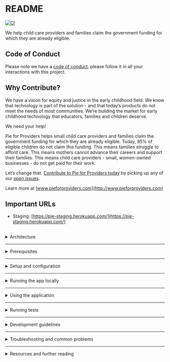 # README

[![CI](https://github.com/pieforproviders/pieforproviders/workflows/CI/badge.svg?branch=develop)](https://github.com/pieforproviders/pieforproviders/actions?query=branch%3Adevelop)

We help child care providers and families claim the government funding for which they are already eligible.

## Code of Conduct

Please note we have a [code of conduct](CODE_OF_CONDUCT.md), please follow it in all your interactions with this project.

## Why Contribute?

We have a vision for equity and justice in the early childhood field. We know that technology is part of the solution - and that today’s products do not meet the needs of most communities. We’re building the market for early childhood technology that educators, families and children deserve.

We need your help!

Pie for Providers helps small child care providers and families claim the government funding for which they are already eligible. Today, 85% of eligible children do not claim this funding. This means families struggle to afford care. This means mothers cannot advance their careers and support their families. This means child care providers - small, women-owned businesses - do not get paid for their work.

Let’s change that. [Contribute to Pie for Providers today](CONTRIBUTING.md) by picking up any of our [open issues](https://bit.ly/PieIssues).

Learn more at [www.pieforproviders.com](http://www.pieforproviders.com)

## Important URLs

- Staging: [https://pie-staging.herokuapp.com/](https://pie-staging.herokuapp.com/)  

<br />

<details>
  <summary>Architecture</summary>

---

- [ERD/Database Planning Diagram](docs/dbdiagram.pdf)

- Backend: Rails
  - **SUPER IMPORTANT** This is configured to use UUIDs for primary keys in the generators: rails/config/initializers/generators.rb
  - Rubocop
  - Data Migrations: https://github.com/ilyakatz/data-migrate
  - RSpec
    - SimpleCov
    - Shoulda Matchers
    - DatabaseCleaner
    - FactoryBot
    - Faker
    - RSwag
  - v1 API Routes returning JSON
  - Postgres DB
  - API Documentation with swagger
- Frontend: React
  - ESLint/Prettier
  - Jest/React Testing Library
  - Husky for pre-commit hooks
  
</details>  

---

<details>
  <summary>Prerequisites</summary>

---

### Required

- `postgres` v12.3
- `bundler`
- `git`
- `graphviz` - [https://graphviz.org/download/](https://graphviz.org/download/)
- `XCode Select` tools if you're on Mac

##@ Optional

- `heroku cli`
- `foreman`

</details>  

---

<details>
  <summary>Setup and configuration</summary>

---

- clone the repo: `git clone git@github.com:pieforproviders/pieforproviders.git`
- navigate to the app directory: `cd pieforproviders`
- install bundler for gems: `gem install bundler`
- install gems: `bundle install`
- set up an environment file: copy `.env.sample` to `.env`
- configure Devise: run `rails secret` to generate a secret string, add it to `.env` as the `DEVISE_JWT_SECRET_KEY` value
- create and seed the database: `bundle exec rails db:setup`
- install yarn globally if you don't have it yet: `npm install yarn -g`
- navigate to the frontend directory: `cd client`
- install front-end and end-to-end packages: `yarn install`

</details>  

---

<details>
  <summary>Running the app locally</summary>

---
You have several convenient options for running the app locally.

### 1. Rake task (requires `heroku cli`)

- `rails start`
- This spins up both the front end and the back end in the same terminal window

### 2. Foreman (requires `foreman`)

- Run `foreman start`
- This spins up both the front end and the back end in the same terminal windo

### 3. Without Foreman or Heroku

- Start rails in one terminal: `rails s -p 3001`
- Open a second terminal and start react: `cd client && yarn start`

Visit `localhost:3000` to see the React frontend. 🥳

Visit `localhost:3001/api-docs` to see Swagger UI for API endpoints 📑  
  
> ***NOTE:*** Swagger UI is currently not configured to use authentication, so any authenticated endpoints will not be accessible at this route, you'll get unauthorized errors.
</details>  

---

<details>
  <summary>Using the application</summary>

---

You can create a new user account by visiting `/signup` (or clicking "Sign Up" on the login page at the root).

When you create a new account, you should see a demo email pop up in a new tab; **the link in this URL can't be clicked in local development**.  Instead, copy the path (starting with `localhost`) and paste it into a browser window.  This will confirm your user and automatically log you in.
</details>  

---

<details>
  <summary>Running tests</summary>

---

### API

- `bundle exec rspec` or `bundle exec guard` to watch
- When tests pass and you're ready for a PR, please run `rails rswag` to update the API documentation

### Frontend

- `yarn test` (auto-watch) or `yarn test-once` to run the suite one time only

### End to End

- `yarn run cy:ci` from the root directory

### Interactive End to End

- `yarn start-server` in one terminal (make sure rails is not currently running)
- `yarn run cy:open` in another terminal
</details>  

---

<details>
  <summary>Development guidelines</summary>

---

There's a helper rake task that runs all test suites and linting steps, and generates the swagger documentation; use `rails prep` to run this command.

### Adding/Updating Models

Please make sure you write specs that include JSON validation of the request output for schema (see [spec/support/api/schemas/user.json](spec/support/api/schemas/user.json))

### Adding/Updating API Controllers

Update the controller actions in [spec/swagger_helper.rb](spec/swagger_helper.rb) to include your controller actions

### Data Model

The data model is documented in `pie_erd.pdf` - `docs/dbdiagram.dbml` and `docs/dbdiagram.pdf` are deprecated
</details>  

---

<details>
  <summary>Troubleshooting and common problems</summary>

---

### Rails Devise Secret

I keep getting redirected to the login screen when after I've created and confirmed my account

### Postgres

Sometimes Postgres doesn't play nice depending on how you've installed it.  If you're having trouble with Postgres, I strongly recommend `Postgres.app` - you can install multiple versions and it plays nicer with rails.

### XCode

If you get the following error:

```
gyp: No Xcode or CLT version detected!
```

try removing and reinstalling XCode command line tools OR running `xcode-select --reset` (see [this github issue](https://github.com/schnerd/d3-scale-cluster/issues/7) for more info)
</details>  

---

<details>
  <summary>Resources and further reading</summary>

---

- [Quickstart for Rails](https://docs.docker.com/compose/rails/)
- [PosgreSQL UUID as primary key in Rails 5.1](https://clearcove.ca/2017/08/postgres-uuid-as-primary-key-in-rails-5-1)
- [Build a RESTful JSON API With Rails 5 - Part One](https://scotch.io/tutorials/build-a-restful-json-api-with-rails-5-part-one)
- [Build a RESTful JSON API With Rails 5 - Part Two](https://scotch.io/tutorials/build-a-restful-json-api-with-rails-5-part-two)
</details>  